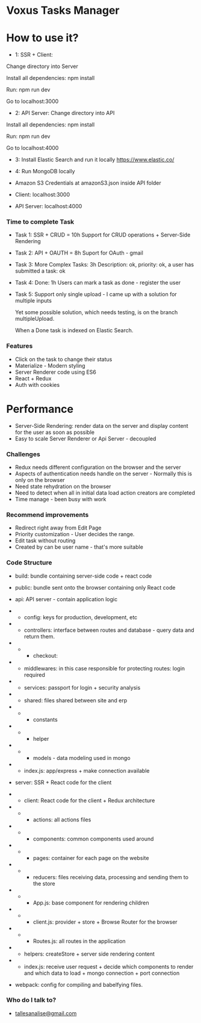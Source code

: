 # Voxus Tasks Manager


# How to use it? #
* 1: SSR + Client:

Change directory into Server

Install all dependencies: npm install 

Run: npm run dev

Go to localhost:3000

* 2: API Server:
Change directory into API

Install all dependencies: npm install 

Run: npm run dev

Go to localhost:4000

* 3: Install Elastic Search and run it locally
https://www.elastic.co/

* 4: Run MongoDB locally

* Amazon S3 Credentials at amazonS3.json inside API folder

* Client: localhost:3000
* API Server: localhost:4000

### Time to complete Task ###

* Task 1: SSR + CRUD = 10h
    Support for CRUD operations + Server-Side Rendering

* Task 2: API + OAUTH = 8h
    Suport for OAuth - gmail

* Task 3: More Complex Tasks: 3h
    Description: ok, priority: ok, a user has submitted a task: ok
* Task 4: Done: 1h
    Users can mark a task as done - register the user 

* Task 5: 
    Support only single upload - 
    I came up with a solution for multiple inputs

    Yet some possible solution, which needs testing, is on the branch multipleUpload.

    When a Done task is indexed on Elastic Search.
    
### Features ###
* Click on the task to change their status
* Materialize - Modern styling
* Server Renderer code using ES6
* React + Redux
* Auth with cookies

# Performance #
* Server-Side Rendering: render data on the server and display content for the user as soon as possible
* Easy to scale Server Renderer or Api Server - decoupled 

### Challenges ###
* Redux needs different configuration on the browser and the server 
* Aspects of authentication needs handle on the server - Normally this is only on the browser
* Need state rehydration on the browser
* Need to detect when all in initial data load action creators are completed
* Time manage - been busy with work

### Recommend improvements ###
* Redirect right away from Edit Page
* Priority customization - User decides the range.
* Edit task without routing
* Created by can be user name - that's more suitable

### Code Structure ###

* build: bundle containing server-side code + react code
* public: bundle sent onto the browser containing only React code 

* api: API server - contain application logic
* * config: keys for production, development, etc
* * controllers: interface between routes and database - query data and return them.
* * * checkout: 
* * middlewares: in this case responsible for protecting routes: login required
* * services: passport for login + security analysis
* * shared: files shared between site and erp 
* * * constants
* * * helper
* * * models - data modeling used in mongo
* * index.js: app/express + make connection available

* server: SSR + React code for the client
* * client: React code for the client + Redux architecture
* * * actions: all actions files
* * * components: common components used around
* * * pages: container for each page on the website
* * * reducers: files receiving data, processing and sending them to the store
* * * App.js: base component for rendering children
* * * client.js: provider + store + Browse Router for the browser
* * * Routes.js: all routes in the application
* * helpers: createStore + server side rendering content
* * index.js: receive user request + decide which components to render and which data to load + mongo connection + port connection

* webpack: config for compiling and babelfying files.

### Who do I talk to? ###

* tallesanalise@gmail.com

